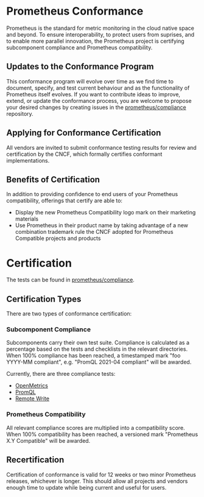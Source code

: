 # Prometheus Conformance

Prometheus is the standard for metric monitoring in the cloud native space and beyond. To ensure interoperability, to protect users from suprises, and to enable more parallel innovation, the Prometheus project is certifying subcomponent compliance and Prometheus compatibility.

## Updates to the Conformance Program

This conformance program will evolve over time as we find time to document, specify, and test current behaviour and as the functionality of Prometheus itself evolves. If you want to contribute ideas to improve, extend, or update the conformance process, you are welcome to propose your desired changes by creating issues in the [prometheus/compliance](https://github.com/prometheus/compliance) repository.

## Applying for Conformance Certification

All vendors are invited to submit conformance testing results for review and certification by the CNCF, which formally certifies conformant implementations.

## Benefits of Certification

In addition to providing confidence to end users of your Prometheus compatibility, offerings that certify are able to:

* Display the new Prometheus Compatibility logo mark on their marketing materials
* Use Prometheus in their product name by taking advantage of a new combination trademark rule the CNCF adopted for Prometheus Compatible projects and products

# Certification

The tests can be found in [prometheus/compliance](https://github.com/prometheus/compliance).

## Certification Types

There are two types of conformance certification:

### Subcomponent Compliance

Subcomponents carry their own test suite. Compliance is calculated as a percentage based on the tests and checklists in the relevant directories. When 100% compliance has been reached, a timestamped mark "foo YYYY-MM compliant", e.g. "PromQL 2021-04 compliant" will be awarded. 

Currently, there are three compliance tests:

* [OpenMetrics](https://github.com/prometheus/compliance/tree/main/openmetrics)
* [PromQL](https://github.com/prometheus/compliance/tree/main/promql)
* [Remote Write](https://github.com/prometheus/compliance/tree/main/remote_write)

### Prometheus Compatibility

All relevant compliance scores are multiplied into a compatibility score. When 100% compatibility has been reached, a versioned mark "Prometheus X.Y Compatible" will be awarded. 

## Recertification

Certification of conformance is valid for 12 weeks or two minor Prometheus releases, whichever is longer. This should allow all projects and vendors enough time to update while being current and useful for users.
